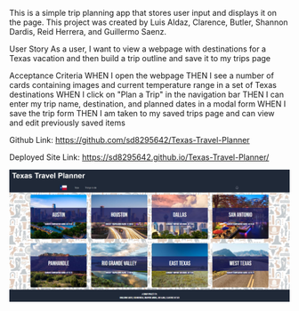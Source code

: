 This is a simple trip planning app that stores user input and displays it on the page. This project was created by Luis Aldaz, Clarence, Butler, Shannon Dardis, Reid Herrera, and Guillermo Saenz.


User Story 
As a user, I want to view a webpage with destinations for a Texas vacation and then build a trip outline and save it to my trips page

Acceptance Criteria 
WHEN I open the webpage 
THEN I see a number of cards containing images and current temperature range in a set of Texas destinations
WHEN I click on "Plan a Trip" in the navigation bar 
THEN I can enter my trip name, destination, and planned dates in a modal form 
WHEN I save the trip form 
THEN I am taken to my saved trips page and can view and edit previously saved items

Github Link: https://github.com/sd8295642/Texas-Travel-Planner

Deployed Site Link: https://sd8295642.github.io/Texas-Travel-Planner/

![alt text](assets/img/demo-image.JPG)
